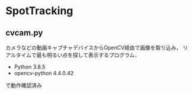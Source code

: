 # SpotTracking

## cvcam.py

カメラなどの動画キャプチャデバイスからOpenCV経由で画像を取り込み，
リアルタイムで最も明るい点を探して表示するプログラム．

- Python 3.8.5
- opencv-python 4.4.0.42

で動作確認済み
